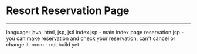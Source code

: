 <h1>Resort Reservation Page</h1>
<hr>
language: java, html, jsp, jstl
index.jsp - main index page
reservation.jsp - you can make reservation and check your reservation, can't cancel or change it.
room - not build yet
